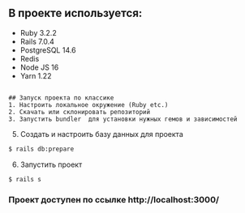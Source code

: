 
## В проекте используется:
* Ruby 3.2.2
* Rails 7.0.4
* PostgreSQL 14.6
* Redis
* Node JS 16
* Yarn 1.22

```

## Запуск проекта по классике
1. Настроить локальное окружение (Ruby etc.)
2. Скачать или склонировать репозиторий
3. Запустить bundler  для установки нужных гемов и зависимостей

```
5. Создать и настроить базу данных для проекта
```bash
$ rails db:prepare
```
6. Запустить проект
```bash
$ rails s
```

### Проект доступен по ссылке http://localhost:3000/
